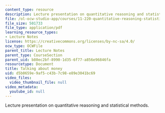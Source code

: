 ```yaml
---
content_type: resource
description: Lecture presentation on quantitative reasoning and statistical methods.
file: /ol-ocw-studio-app/courses/11-220-quantitative-reasoning-statistical-methods-for-planners-i-spring-2009/d5b0659e9af5c43b7c98e89e3041bc69_MIT11_220s09_lec21.pdf
file_size: 501733
file_type: application/pdf
learning_resource_types:
- Lecture Notes
license: https://creativecommons.org/licenses/by-nc-sa/4.0/
ocw_type: OCWFile
parent_title: Lecture Notes
parent_type: CourseSection
parent_uid: b80ec2bf-8990-1d35-6f77-a856e96846fa
resourcetype: Document
title: Talking about money
uid: d5b0659e-9af5-c43b-7c98-e89e3041bc69
video_files:
  video_thumbnail_file: null
video_metadata:
  youtube_id: null
---
```

Lecture presentation on quantitative reasoning and statistical methods.